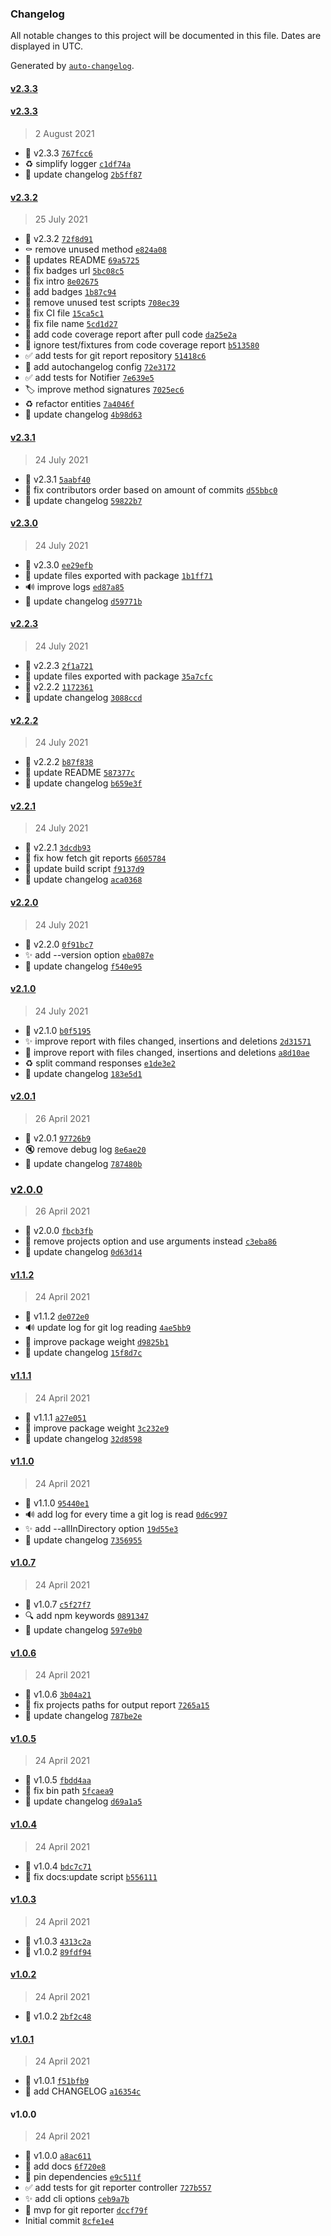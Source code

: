 ### Changelog

All notable changes to this project will be documented in this file. Dates are displayed in UTC.

Generated by [`auto-changelog`](https://github.com/CookPete/auto-changelog).

#### [v2.3.3](https://github.com/ulisesantana/git-reporter/compare/v2.3.3...v2.3.3)

#### [v2.3.3](https://github.com/ulisesantana/git-reporter/compare/v2.3.2...v2.3.3)

> 2 August 2021

- 🔖 v2.3.3 [`767fcc6`](https://github.com/ulisesantana/git-reporter/commit/767fcc64abef35597b6dd20f01223caf1786f77d)
- ♻️ simplify logger [`c1df74a`](https://github.com/ulisesantana/git-reporter/commit/c1df74a1a4b2b78e2232739fafa056a71ecfa2c3)
- 📝 update changelog [`2b5ff87`](https://github.com/ulisesantana/git-reporter/commit/2b5ff87339e04b094ccf6275019c5f670d3c068f)

#### [v2.3.2](https://github.com/ulisesantana/git-reporter/compare/v2.3.1...v2.3.2)

> 25 July 2021

- 🔖 v2.3.2 [`72f8d91`](https://github.com/ulisesantana/git-reporter/commit/72f8d91d2ed3d7a7126549c687f6a27705d7de67)
- ⚰️ remove unused method [`e824a08`](https://github.com/ulisesantana/git-reporter/commit/e824a08856a1069878216d116ac8a363fd869e7f)
- 📝 updates README [`69a5725`](https://github.com/ulisesantana/git-reporter/commit/69a5725b5d17d1ad0dcd6b186f8a7101d73f627e)
- 📝 fix badges url [`5bc08c5`](https://github.com/ulisesantana/git-reporter/commit/5bc08c58759b31d4e65540b448e9369b77bb7246)
- 📝 fix intro [`8e02675`](https://github.com/ulisesantana/git-reporter/commit/8e0267530b2dbcbb774352687a54e6f42ec602d1)
- 📝 add badges [`1b87c94`](https://github.com/ulisesantana/git-reporter/commit/1b87c94a3a6387816bfdb4e5103f3a250325f299)
- 🔨 remove unused test scripts [`708ec39`](https://github.com/ulisesantana/git-reporter/commit/708ec39c36bd6ca7a1bf044e36c6ccaf153b8533)
- 👷 fix CI file [`15ca5c1`](https://github.com/ulisesantana/git-reporter/commit/15ca5c1293792f95dca427c92abbc9342c593b04)
- 👷 fix file name [`5cd1d27`](https://github.com/ulisesantana/git-reporter/commit/5cd1d2785f2aae426edff5c1f72528589c423dce)
- 👷 add code coverage report after pull code [`da25e2a`](https://github.com/ulisesantana/git-reporter/commit/da25e2ab431311dbf01e3b35239a64927957aa4b)
- 🔧 ignore test/fixtures from code coverage report [`b513580`](https://github.com/ulisesantana/git-reporter/commit/b513580ec68daaec50c4254716b6b3c5564d73b0)
- ✅️ add tests for git report repository [`51418c6`](https://github.com/ulisesantana/git-reporter/commit/51418c6ce4971694e6931d6d858bf9630af0c8ee)
- 🔧 add autochangelog config [`72e3172`](https://github.com/ulisesantana/git-reporter/commit/72e317260fdace14982724e2dd0b612d165e42c8)
- ✅️ add tests for Notifier [`7e639e5`](https://github.com/ulisesantana/git-reporter/commit/7e639e5523d1f34b67c2c222485c58bcebf6a2ef)
- 🏷️ improve method signatures [`7025ec6`](https://github.com/ulisesantana/git-reporter/commit/7025ec658628100b464039fdd7d437ddc4e6bee6)
- ♻️ refactor entities [`7a4046f`](https://github.com/ulisesantana/git-reporter/commit/7a4046f40d4d6dfd1dc63dc8f1a93193f3322034)
- 📝 update changelog [`4b98d63`](https://github.com/ulisesantana/git-reporter/commit/4b98d63433c74e4d18f240e2d2676f35aec72537)

#### [v2.3.1](https://github.com/ulisesantana/git-reporter/compare/v2.3.0...v2.3.1)

> 24 July 2021

- 🔖 v2.3.1 [`5aabf40`](https://github.com/ulisesantana/git-reporter/commit/5aabf4012e07061165645234161fe646794b8ce4)
- 🐛 fix contributors order based on amount of commits [`d55bbc0`](https://github.com/ulisesantana/git-reporter/commit/d55bbc0ef263d78b73eeb0eb76df716f566775a2)
- 📝 update changelog [`59822b7`](https://github.com/ulisesantana/git-reporter/commit/59822b782b0cfebff8b626641aa8df02e555a28e)

#### [v2.3.0](https://github.com/ulisesantana/git-reporter/compare/v2.2.3...v2.3.0)

> 24 July 2021

- 🔖 v2.3.0 [`ee29efb`](https://github.com/ulisesantana/git-reporter/commit/ee29efbc5078578cd0f1d919cf9872ab313a52cb)
- 🔧 update files exported with package [`1b1ff71`](https://github.com/ulisesantana/git-reporter/commit/1b1ff71c368798294127949f1c1e769347fec019)
- 🔊 improve logs [`ed87a85`](https://github.com/ulisesantana/git-reporter/commit/ed87a85b940b8c4ee8614d4060e1f4abc46db839)
- 📝 update changelog [`d59771b`](https://github.com/ulisesantana/git-reporter/commit/d59771bda217f76dfdd10f0cfb1ffcf7e91fd489)

#### [v2.2.3](https://github.com/ulisesantana/git-reporter/compare/v2.2.2...v2.2.3)

> 24 July 2021

- 🔖 v2.2.3 [`2f1a721`](https://github.com/ulisesantana/git-reporter/commit/2f1a721262a844314672cc007dc0c32cde2bcf64)
- 🔧 update files exported with package [`35a7cfc`](https://github.com/ulisesantana/git-reporter/commit/35a7cfc922b5ac67278f7d2f6436d137853a40ef)
- 🔖 v2.2.2 [`1172361`](https://github.com/ulisesantana/git-reporter/commit/117236153093633ed2fc060b2f5a1ab83ea7f6a1)
- 📝 update changelog [`3088ccd`](https://github.com/ulisesantana/git-reporter/commit/3088ccda6328847804cdd923febeab3cad3446b6)

#### [v2.2.2](https://github.com/ulisesantana/git-reporter/compare/v2.2.1...v2.2.2)

> 24 July 2021

- 🔖 v2.2.2 [`b87f838`](https://github.com/ulisesantana/git-reporter/commit/b87f83842d6a85638748ba7b9c52df15802fb706)
- 📝 update README [`587377c`](https://github.com/ulisesantana/git-reporter/commit/587377cf5e019f7da5fb5ff1ea1a43f7a1f69d70)
- 📝 update changelog [`b659e3f`](https://github.com/ulisesantana/git-reporter/commit/b659e3f0fddd740b1976439e65b854f43e5630bf)

#### [v2.2.1](https://github.com/ulisesantana/git-reporter/compare/v2.2.0...v2.2.1)

> 24 July 2021

- 🔖 v2.2.1 [`3dcdb93`](https://github.com/ulisesantana/git-reporter/commit/3dcdb939f0cccf55301ec8be0bcfec2d0ea32c87)
- 🐛 fix how fetch git reports [`6605784`](https://github.com/ulisesantana/git-reporter/commit/660578481c44ac2400b191f2e5f081fb602c9f46)
- 🔨 update build script [`f9137d9`](https://github.com/ulisesantana/git-reporter/commit/f9137d94052fae637cc96f6c9091762e8f6efd30)
- 📝 update changelog [`aca0368`](https://github.com/ulisesantana/git-reporter/commit/aca0368be9da6fcdbf2033ddba06d68ff1d9341a)

#### [v2.2.0](https://github.com/ulisesantana/git-reporter/compare/v2.1.0...v2.2.0)

> 24 July 2021

- 🔖 v2.2.0 [`0f91bc7`](https://github.com/ulisesantana/git-reporter/commit/0f91bc720b2d510ea164d07223f4dde5e04bec1f)
- ✨️ add --version option [`eba087e`](https://github.com/ulisesantana/git-reporter/commit/eba087e793eb544552be38e653519725a6611d93)
- 📝 update changelog [`f540e95`](https://github.com/ulisesantana/git-reporter/commit/f540e95b35b76ed6174ccdbd0e870bb00347999a)

#### [v2.1.0](https://github.com/ulisesantana/git-reporter/compare/v2.0.1...v2.1.0)

> 24 July 2021

- 🔖 v2.1.0 [`b0f5195`](https://github.com/ulisesantana/git-reporter/commit/b0f519529916655098435cff7903b1ae60a2874b)
- ✨️ improve report with files changed, insertions and deletions [`2d31571`](https://github.com/ulisesantana/git-reporter/commit/2d31571ed69d08701fe0d7d20d03e67040c61a78)
- 🚧 improve report with files changed, insertions and deletions [`a8d10ae`](https://github.com/ulisesantana/git-reporter/commit/a8d10ae2fdf9245d405079993b23a6852ab28669)
- ♻️ split command responses [`e1de3e2`](https://github.com/ulisesantana/git-reporter/commit/e1de3e24f4e555d9cdd0b4744e0587b449f64a0a)
- 📝 update changelog [`183e5d1`](https://github.com/ulisesantana/git-reporter/commit/183e5d1ec4809bc96970d8188dd0e1aec7d70403)

#### [v2.0.1](https://github.com/ulisesantana/git-reporter/compare/v2.0.0...v2.0.1)

> 26 April 2021

- 🔖 v2.0.1 [`97726b9`](https://github.com/ulisesantana/git-reporter/commit/97726b9d0d404fe4c2edd27015279f4336bfc803)
- 🔇 remove debug log [`8e6ae20`](https://github.com/ulisesantana/git-reporter/commit/8e6ae20615215ddd6b076e14c8f011aeed1aa588)
- 📝 update changelog [`787480b`](https://github.com/ulisesantana/git-reporter/commit/787480ba495d63bf1ec433d4d953c02477b4ec7e)

### [v2.0.0](https://github.com/ulisesantana/git-reporter/compare/v1.1.2...v2.0.0)

> 26 April 2021

- 🔖 v2.0.0 [`fbcb3fb`](https://github.com/ulisesantana/git-reporter/commit/fbcb3fb241fd6c5e04178fd373347b161037c149)
- 🐛 remove projects option and use arguments instead [`c3eba86`](https://github.com/ulisesantana/git-reporter/commit/c3eba867ff48defc6354339e3f2c2582f9222075)
- 📝 update changelog [`0d63d14`](https://github.com/ulisesantana/git-reporter/commit/0d63d14c79462d1d5ce607ca10eaae0a0a27ca9e)

#### [v1.1.2](https://github.com/ulisesantana/git-reporter/compare/v1.1.1...v1.1.2)

> 24 April 2021

- 🔖 v1.1.2 [`de072e0`](https://github.com/ulisesantana/git-reporter/commit/de072e04f5eb85e217fb3eead2b905b01a5ddb00)
- 🔊 update log for git log reading [`4ae5bb9`](https://github.com/ulisesantana/git-reporter/commit/4ae5bb97e6912a55859b8a3de24a73dbdd966f3a)
- 🔧 improve package weight [`d9825b1`](https://github.com/ulisesantana/git-reporter/commit/d9825b102e4795229394031b5e371cb7f3f9a20e)
- 📝 update changelog [`15f8d7c`](https://github.com/ulisesantana/git-reporter/commit/15f8d7c5f9a0fe7ba6c033f634d27569f0ca4543)

#### [v1.1.1](https://github.com/ulisesantana/git-reporter/compare/v1.1.0...v1.1.1)

> 24 April 2021

- 🔖 v1.1.1 [`a27e051`](https://github.com/ulisesantana/git-reporter/commit/a27e05176c5749c456ff7284bd4049c8e298a12b)
- 🔧 improve package weight [`3c232e9`](https://github.com/ulisesantana/git-reporter/commit/3c232e9508bb9c93a5dc41c54ea11902fb4cecc2)
- 📝 update changelog [`32d8598`](https://github.com/ulisesantana/git-reporter/commit/32d85988798edd30260d4bbee2ed4517b430cfcc)

#### [v1.1.0](https://github.com/ulisesantana/git-reporter/compare/v1.0.7...v1.1.0)

> 24 April 2021

- 🔖 v1.1.0 [`95440e1`](https://github.com/ulisesantana/git-reporter/commit/95440e157908635d2e7ecdc45bb4a5ee89911fa5)
- 🔊️ add log for every time a git log is read [`0d6c997`](https://github.com/ulisesantana/git-reporter/commit/0d6c997b78603585fbbbca8265a1861c10306c23)
- ✨️ add --allInDirectory option [`19d55e3`](https://github.com/ulisesantana/git-reporter/commit/19d55e3e177dc23a93166540b3bcf5e6d1a7323e)
- 📝 update changelog [`7356955`](https://github.com/ulisesantana/git-reporter/commit/73569550855647edb41100ddeeab941abf4a9b32)

#### [v1.0.7](https://github.com/ulisesantana/git-reporter/compare/v1.0.6...v1.0.7)

> 24 April 2021

- 🔖 v1.0.7 [`c5f27f7`](https://github.com/ulisesantana/git-reporter/commit/c5f27f726767705c5be9506ab12d3bfee8405973)
- 🔍️ add npm keywords [`0891347`](https://github.com/ulisesantana/git-reporter/commit/0891347390ac2bb4431a69b4b2126a6ecca9c37f)
- 📝 update changelog [`597e9b0`](https://github.com/ulisesantana/git-reporter/commit/597e9b0e3843a0c6fa7cec927984d515ecb09eba)

#### [v1.0.6](https://github.com/ulisesantana/git-reporter/compare/v1.0.5...v1.0.6)

> 24 April 2021

- 🔖 v1.0.6 [`3b04a21`](https://github.com/ulisesantana/git-reporter/commit/3b04a21c5677e739f44d759074438bebc6331f78)
- 🐛 fix projects paths for output report [`7265a15`](https://github.com/ulisesantana/git-reporter/commit/7265a1597e8348e11376f248c91d75ebcba5e533)
- 📝 update changelog [`787be2e`](https://github.com/ulisesantana/git-reporter/commit/787be2eaf347b871e378d9ac2f4b568a9948b788)

#### [v1.0.5](https://github.com/ulisesantana/git-reporter/compare/v1.0.4...v1.0.5)

> 24 April 2021

- 🔖 v1.0.5 [`fbdd4aa`](https://github.com/ulisesantana/git-reporter/commit/fbdd4aad647f317128ec34f71488f0fddd2e51ed)
- 🐛 fix bin path [`5fcaea9`](https://github.com/ulisesantana/git-reporter/commit/5fcaea95dae658e22289727a9c42412a124a87a3)
- 📝 update changelog [`d69a1a5`](https://github.com/ulisesantana/git-reporter/commit/d69a1a5e9ef2391234a782eaebbf47888f0dbbed)

#### [v1.0.4](https://github.com/ulisesantana/git-reporter/compare/v1.0.3...v1.0.4)

> 24 April 2021

- 🔖 v1.0.4 [`bdc7c71`](https://github.com/ulisesantana/git-reporter/commit/bdc7c7172082abb303f7b6c07b35360738260f0b)
- 🐛 fix docs:update script [`b556111`](https://github.com/ulisesantana/git-reporter/commit/b5561115834b00b6783ace77419fe81914c354a6)

#### [v1.0.3](https://github.com/ulisesantana/git-reporter/compare/v1.0.2...v1.0.3)

> 24 April 2021

- 🔖 v1.0.3 [`4313c2a`](https://github.com/ulisesantana/git-reporter/commit/4313c2a4c8aea69a6b8c9440868dd12cc6d11d6c)
- 🔖 v1.0.2 [`89fdf94`](https://github.com/ulisesantana/git-reporter/commit/89fdf9437be7d814a8fe1ab0ae593ae4dc758998)

#### [v1.0.2](https://github.com/ulisesantana/git-reporter/compare/v1.0.1...v1.0.2)

> 24 April 2021

- 🔖 v1.0.2 [`2bf2c48`](https://github.com/ulisesantana/git-reporter/commit/2bf2c48921dd4de645b04b9313fa45901389cbeb)

#### [v1.0.1](https://github.com/ulisesantana/git-reporter/compare/v1.0.0...v1.0.1)

> 24 April 2021

- 🔖 v1.0.1 [`f51bfb9`](https://github.com/ulisesantana/git-reporter/commit/f51bfb9c22c0ba1e8b684d53379bb391bd8aa684)
- 📝 add CHANGELOG [`a16354c`](https://github.com/ulisesantana/git-reporter/commit/a16354c2e32313e45d154a59dc8b039db95fbf18)

#### v1.0.0

> 24 April 2021

- 🔖 v1.0.0 [`a8ac611`](https://github.com/ulisesantana/git-reporter/commit/a8ac611add0ebff10598cf3a766eaa16e4127d1c)
- 📝 add docs [`6f720e8`](https://github.com/ulisesantana/git-reporter/commit/6f720e83c7443d014dae42f57b13d69f64bd2d31)
- 📌 pin dependencies [`e9c511f`](https://github.com/ulisesantana/git-reporter/commit/e9c511f7f57f29d00505a56f352056b6419647cd)
- ✅️ add tests for git reporter controller [`727b557`](https://github.com/ulisesantana/git-reporter/commit/727b557994ab00ae17ecfb144195f1fd6785543e)
- ✨️ add cli options [`ceb9a7b`](https://github.com/ulisesantana/git-reporter/commit/ceb9a7bbc2d76253dbd1688c6ecf35d5f8563ea1)
- 🎉 mvp for git reporter [`dccf79f`](https://github.com/ulisesantana/git-reporter/commit/dccf79fe7c37c0a90b3b7348a749104795a80490)
- Initial commit [`8cfe1e4`](https://github.com/ulisesantana/git-reporter/commit/8cfe1e4892404490c522bcd3a52dea3251c92d76)
